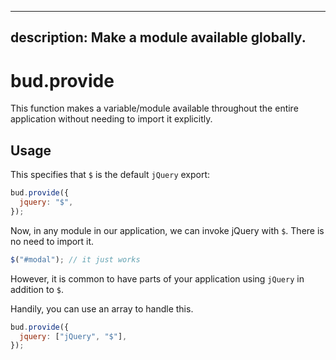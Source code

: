 ---

## description: Make a module available globally.

# bud.provide

This function makes a variable/module available throughout the entire application
without needing to import it explicitly.

## Usage

This specifies that `$` is the default `jQuery` export:

```js
bud.provide({
  jquery: "$",
});
```

Now, in any module in our application, we can invoke jQuery with `$`. There is no need to import it.

```js
$("#modal"); // it just works
```

However, it is common to have parts of your application using `jQuery`
in addition to `$`.

Handily, you can use an array to handle this.

```js
bud.provide({
  jquery: ["jQuery", "$"],
});
```
